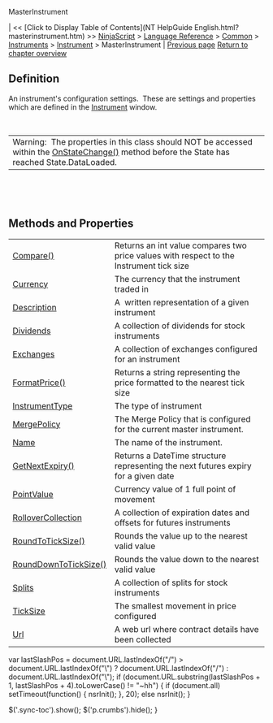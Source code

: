 ﻿










 


MasterInstrument







| &lt;&lt; [Click to Display Table of Contents](NT HelpGuide English.html?masterinstrument.htm) &gt;&gt;
 [NinjaScript](ninjascript.htm) &gt; [Language Reference](language_reference_wip.htm) &gt; [Common](common.htm) &gt; [Instruments](instruments_ninjascript.htm) &gt; [Instrument](instrument.htm) &gt;
MasterInstrument | [Previous page](getinstrument.htm)
[Return to chapter overview](instrument.htm)










Definition
----------


An instrument's configuration settings.  These are settings and properties which are defined in the [Instrument](instruments.htm) window.


 




|  |
| --- |
| Warning:  The properties in this class should NOT be accessed within the [OnStateChange()](onstatechange.htm) method before the State has reached State.DataLoaded. |



 


 


Methods and Properties
----------------------




|  |  |
| --- | --- |
| [Compare()](compare.htm) | Returns an int value compares two price values with respect to the Instrument tick size |
| [Currency](currency.htm) | The currency that the instrument traded in |
| [Description](masterinstrument_description.htm) | A  written representation of a given instrument |
| [Dividends](dividends.htm) | A collection of dividends for stock instruments |
| [Exchanges](exchanges.htm) | A collection of exchanges configured for an instrument |
| [FormatPrice()](formatprice.htm) | Returns a string representing the price formatted to the nearest tick size |
| [InstrumentType](instrumenttype.htm) | The type of instrument |
| [MergePolicy](mergepolicy.htm) | The Merge Policy that is configured for the current master instrument. |
| [Name](masterinstrument_name.htm) | The name of the instrument. |
| [GetNextExpiry()](getnextexpiry.htm) | Returns a DateTime structure representing the next futures expiry for a given date |
| [PointValue](pointvalue.htm) | Currency value of 1 full point of movement |
| [RolloverCollection](rollovercollection.htm) | A collection of expiration dates and offsets for futures instruments |
| [RoundToTickSize()](roundtoticksize.htm) | Rounds the value up to the nearest valid value |
| [RoundDownToTickSize()](rounddowntoticksize.htm) | Rounds the value down to the nearest valid value |
| [Splits](splits.htm) | A collection of splits for stock instruments |
| [TickSize](ticksize.htm) | The smallest movement in price configured |
| [Url](url.htm) | A web url where contract details have been collected |






 
 var lastSlashPos = document.URL.lastIndexOf("/") &gt; document.URL.lastIndexOf("\\") ? document.URL.lastIndexOf("/") : document.URL.lastIndexOf("\\");
 if (document.URL.substring(lastSlashPos + 1, lastSlashPos + 4).toLowerCase() != "~hh") {
 if (document.all) setTimeout(function() {
 nsrInit();
 }, 20);
 else nsrInit();
 }
 
 
 $('.sync-toc').show();
 $('p.crumbs').hide();
 }
 
 
 



